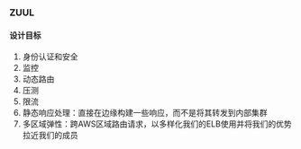 ### ZUUL

#### 设计目标
1. 身份认证和安全
2. 监控  
3. 动态路由
4. 压测
5. 限流
6. 静态响应处理：直接在边缘构建一些响应，而不是将其转发到内部集群
7. 多区域弹性：跨AWS区域路由请求，以多样化我们的ELB使用并将我们的优势拉近我们的成员

